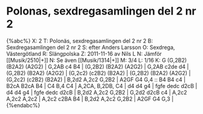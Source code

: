 # Polonas, sexdregasamlingen del 2 nr 2

{%abc%}
X: 2
T: Polonäs, sexdregasamlingen del 2 nr 2
B: Sexdregasamlingen del 2 nr 2
S: efter Anders Larsson
O: Sexdrega, Västergötland
R: Slängpolska
Z: 2011-11-16 av Nils L
N: Jämför [[Musik/2510|+]]
N: Se även [[Musik/1314|+]]
M: 3/4
L: 1/16
K: G
(G,2B2) (B2A2) (A2G2) | G,2AB c4 B4 | (G,2B2) (B2A2) (A2G2) | G,2AB c2de d4 | (G,2B2) (B2A2) (A2G2) | 
(G,2c2) (c2B2) (B2A2) | (G,2B2) (B2A2) (A2G2) | (G,2c2) (c2B2) (B2A2) | B,2d2 A,2c2 G,2B2 | A2GF G4 G,4 :: 
B4 B4 c4 | B2cA B2cA B4 | C4 B,4 C4 | A,2CA, B,2DB, C4 | 
d4 d4 g4 | fgfe dedc d2cB | d4 d4 g4 | fgfe dedc d2cB |
B,2d2 A,2c2 G,2B2 | G,2d2 d2cB c4 | A,2c2 A,2c2 A,2c2 | A,2c2 c2BA B4 | 
B,2d2 A,2c2 G,2B2 | A2GF G4 G,3 |
{%endabc%}
